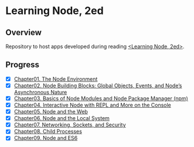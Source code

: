 # Learning Node, 2ed  

## Overview  
Repository to host apps developed during reading [<Learning Node, 2ed>](https://www.amazon.cn/Learning-Node-Moving-to-the-Server-Side-Powers-Shelley/dp/1491943122/ref=sr_1_3?ie=UTF8&qid=1510914491&sr=8-3&keywords=learning+node&dpID=51U-tei3CuL&preST=_SY344_BO1,204,203,200_QL70_&dpSrc=srch).  

## Progress  
+ [x] [Chapter01. The Node Environment](chapter01/README.md)    
+ [x] [Chapter02. Node Building Blocks: Global Objects, Events, and Node’s Asynchronous Nature](chapter02/README.md)  
+ [x] [Chapter03. Basics of Node Modules and Node Package Manager (npm)](chapter03/README.md)  
+ [x] [Chapter04. Interactive Node with REPL and More on the Console](chapter04/README.md)  
+ [x] [Chapter05. Node and the Web](chapter05/README.md)  
+ [x] [Chapter06. Node and the Local System](chapter06/README.md)  
+ [x] [Chapter07. Networking, Sockets, and Security](chapter07/README.md)  
+ [x] [Chapter08. Child Processes](chapter08/README.md)  
+ [x] [Chapter09. Node and ES6](chapter09/README.md)  

